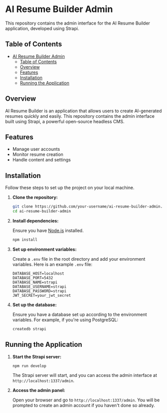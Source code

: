 # AI Resume Builder Admin

This repository contains the admin interface for the AI Resume Builder application, developed using Strapi.

## Table of Contents

- [AI Resume Builder Admin](#ai-resume-builder-admin)
  - [Table of Contents](#table-of-contents)
  - [Overview](#overview)
  - [Features](#features)
  - [Installation](#installation)
  - [Running the Application](#running-the-application)


## Overview

AI Resume Builder is an application that allows users to create AI-generated resumes quickly and easily. This repository contains the admin interface built using Strapi, a powerful open-source headless CMS.

## Features

- Manage user accounts
- Monitor resume creation
- Handle content and settings

## Installation

Follow these steps to set up the project on your local machine.

1. **Clone the repository:**

    ```bash
    git clone https://github.com/your-username/ai-resume-builder-admin.git
    cd ai-resume-builder-admin
    ```

2. **Install dependencies:**

    Ensure you have [Node.js](https://nodejs.org/) installed.

    ```bash
    npm install
    ```

3. **Set up environment variables:**

    Create a `.env` file in the root directory and add your environment variables. Here is an example `.env` file:

    ```env
    DATABASE_HOST=localhost
    DATABASE_PORT=5432
    DATABASE_NAME=strapi
    DATABASE_USERNAME=strapi
    DATABASE_PASSWORD=strapi
    JWT_SECRET=your_jwt_secret
    ```

4. **Set up the database:**

    Ensure you have a database set up according to the environment variables. For example, if you're using PostgreSQL:

    ```bash
    createdb strapi
    ```

## Running the Application

1. **Start the Strapi server:**

    ```bash
    npm run develop
    ```

    The Strapi server will start, and you can access the admin interface at `http://localhost:1337/admin`.

2. **Access the admin panel:**

    Open your browser and go to `http://localhost:1337/admin`. You will be prompted to create an admin account if you haven't done so already.


